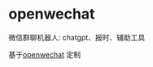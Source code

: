 # openwechat
微信群聊机器人: chatgpt、报时、辅助工具

基于[openwechat](https://github.com/eatmoreapple/openwechat) 定制
